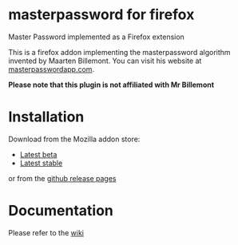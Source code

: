 # masterpassword for firefox
Master Password implemented as a Firefox extension

This is a firefox addon implementing the masterpassword algorithm invented by Maarten Billemont. You can visit his website at [masterpasswordapp.com](http://masterpasswordapp.com). 

**Please note that this plugin is not affiliated with Mr Billemont**

# Installation
Download from the Mozilla addon store: 
* [Latest beta](https://addons.mozilla.org/firefox/downloads/latest-beta/583040/addon-583040-latest.xpi)
* [Latest stable](https://addons.mozilla.org/firefox/downloads/latest/583040/addon-583040-latest.xpi)

or from the [github release pages](https://github.com/ttyridal/masterpassword-firefox/releases)

# Documentation
Please refer to the [wiki](https://github.com/ttyridal/masterpassword-firefox/wiki)
